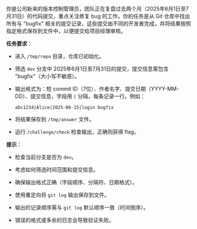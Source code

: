 你是公司新来的版本控制管理员，团队正在复盘过去两个月（2025年6月1日至7月31日）的代码提交，重点关注修复 bug 的工作。你的任务是从 Git 仓库中找出所有与 "bugfix" 相关的提交记录，这些提交由不同的开发者完成，并将结果按照指定格式保存到文件中，以便提交给项目经理审核。

**任务要求**：
- 进入 `/tmp/repo` 目录，仓库已初始化。

- 筛选 `dev` 分支中 2025年6月1日至7月31日的提交，提交信息需包含 "bugfix"（大小写不敏感）。

- 输出格式为：短 commit ID（7位）、作者名字、提交日期（YYYY-MM-DD）、提交信息，字段用 `|` 分隔，每条记录一行。例如：

  ```
  abc1234|Alice|2025-06-15|login bugfix
  ```

- 将结果保存到 `/tmp/answer` 文件。

- 运行 `/challenge/check` 检查输出，正确则获得 flag。

**提示**：
- 检查当前分支是否为 `dev`。

- 考虑如何筛选时间范围和提交信息。

- 确保输出格式正确（字段顺序、分隔符、日期格式）。

- 使用重定向将 `git log` 输出保存到文件。

- 输出的记录顺序需与 `git log` 默认顺序一致（时间倒序）。

- 错误的格式或多余的日志会导致验证失败。
